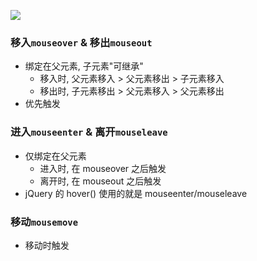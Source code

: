 

![](https://tva1.sinaimg.cn/large/006tNbRwly1g9uss6xufej31k00rsafp.jpg)

### 移入`mouseover` & 移出`mouseout`
* 绑定在父元素, 子元素"可继承"
  * 移入时, 父元素移入 > 父元素移出 > 子元素移入
  * 移出时, 子元素移出 > 父元素移入 > 父元素移出
* 优先触发

### 进入`mouseenter` & 离开`mouseleave`
* 仅绑定在父元素
  * 进入时, 在 mouseover 之后触发
  * 离开时, 在 mouseout 之后触发
* jQuery 的 hover() 使用的就是 mouseenter/mouseleave

### 移动`mousemove`
* 移动时触发
